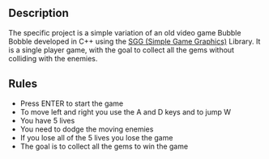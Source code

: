 ## Description 
The specific project is a simple variation of an old video game Bubble Bobble developed in C++ using the <a href="https://cgaueb.github.io/sgg/index.html">SGG (Simple Game Graphics)</a> Library. It is a single player game, with the goal to collect all the gems without colliding with the enemies.

## Rules
- Press ENTER to start the game
- To move left and right you use the A and D keys and to jump W
- You have 5 lives
- You need to dodge the moving enemies
- If you lose all of the 5 lives you lose the game
- The goal is to collect all the gems to win the game
